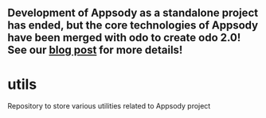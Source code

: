## Development of Appsody as a standalone project has ended, but the core technologies of Appsody have been merged with odo to create odo 2.0! See our [blog post](https://appsody.dev/blogs/DevelopmentEnded) for more details!

# utils
Repository to store various utilities related to Appsody project
